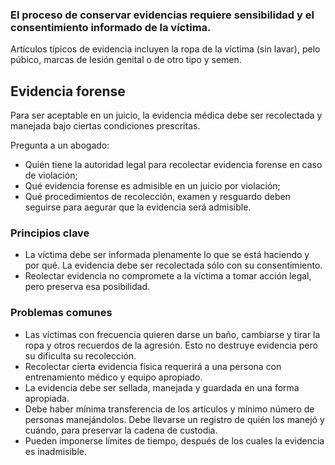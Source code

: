 [Title]: # (Evidencia)
[Order]: # (4)

### El proceso de conservar evidencias requiere sensibilidad y el consentimiento informado de la víctima.

Artículos típicos de evidencia incluyen la ropa de la víctima (sin lavar), pelo púbico, marcas de lesión genital o de otro tipo y semen.

## Evidencia forense

Para ser aceptable en un juicio, la evidencia médica debe ser recolectada y manejada bajo ciertas condiciones prescritas. 

Pregunta a un abogado:

*	Quién tiene la autoridad legal para recolectar evidencia forense en caso de violación; 
*	Qué evidencia forense es admisible en un juicio por violación; 
*	Qué procedimientos de recolección, examen y resguardo deben seguirse para aegurar que la evidencia será admisible. 

### Principios clave

*	La víctima debe ser informada plenamente lo que se está haciendo y por qué. La evidencia debe ser recolectada sólo con su consentimiento.
*	Reolectar evidencia no compromete a la víctima a tomar acción legal, pero preserva esa posibilidad. 

### Problemas comunes

*	Las víctimas con frecuencia quieren darse un baño, cambiarse y tirar la ropa y otros recuerdos de la agresión. Esto no destruye evidencia pero su dificulta su recolección. 
*	Recolectar cierta evidencia física requerirá a una persona con entrenamiento médico y equipo apropiado. 
*	La evidencia debe ser sellada, manejada y guardada en una forma apropiada.
*	Debe haber mínima transferencia de los artículos y mínimo número de personas manejándolos. Debe llevarse un registro de quién los manejó y cuándo, para preservar la cadena de custodia. 
*	Pueden imponerse límites de tiempo, después de los cuales la evidencia es inadmisible.
